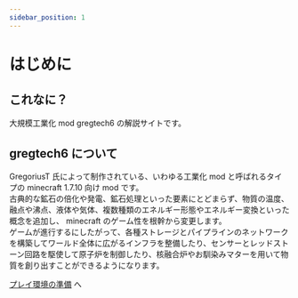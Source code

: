```yaml
---
sidebar_position: 1
---
```


# はじめに
## これなに？
大規模工業化 mod gregtech6 の解説サイトです。

## gregtech6 について
GregoriusT 氏によって制作されている、いわゆる工業化 mod と呼ばれるタイプの minecraft 1.7.10 向け mod です。  
古典的な鉱石の倍化や発電、鉱石処理といった要素にとどまらず、物質の温度、融点や沸点、液体や気体、複数種類のエネルギー形態やエネルギー変換といった概念を追加し、 minecraft のゲーム性を根幹から変更します。  
ゲームが進行するにしたがって、各種ストレージとパイプラインのネットワークを構築してワールド全体に広がるインフラを整備したり、センサーとレッドストーン回路を駆使して原子炉を制御したり、核融合炉やお馴染みマターを用いて物質を創り出すことができるようになります。

[プレイ環境の準備](プレイ環境の準備.md) へ